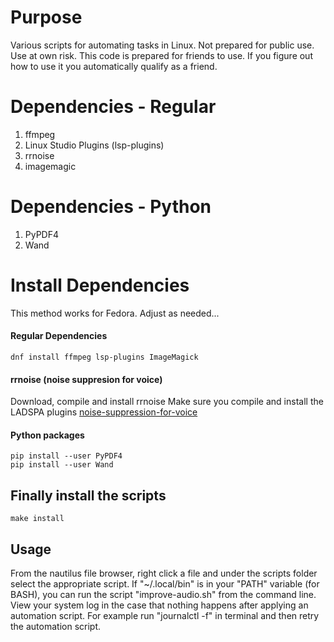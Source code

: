 # Purpose

Various scripts for automating tasks in Linux. Not prepared for public use. Use at own risk. This code is prepared for friends to use. If you figure out how to use it you automatically qualify as a friend.
	
# Dependencies - Regular

1. ffmpeg
2. Linux Studio Plugins (lsp-plugins)
3. rrnoise
4. imagemagic
	
# Dependencies - Python

1. PyPDF4
2. Wand
	
# Install Dependencies

This method works for Fedora. Adjust as needed...

#### Regular Dependencies

	dnf install ffmpeg lsp-plugins ImageMagick

#### rrnoise (noise suppresion for voice)	
Download, compile and install rrnoise
Make sure you compile and install the LADSPA plugins [noise-suppression-for-voice](https://github.com/werman/noise-suppression-for-voice)
	
#### Python packages
	pip install --user PyPDF4
	pip install --user Wand
	
## Finally install the scripts
	make install
	
## Usage
From the nautilus file browser, right click a file and under the scripts folder select the appropriate script. 
If "~/.local/bin" is in your "PATH" variable (for BASH), you can run the script "improve-audio.sh" from the command line. 
View your system log in the case that nothing happens after applying an automation script. For example run "journalctl -f" in terminal and then retry the automation script.
